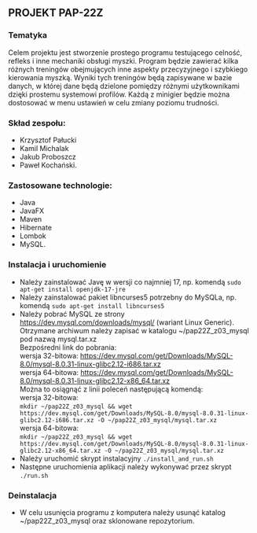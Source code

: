 ## PROJEKT PAP-22Z

### Tematyka
Celem projektu jest stworzenie prostego programu testującego celność, refleks i
inne mechaniki obsługi myszki. Program będzie zawierać kilka różnych treningów
obejmujących inne aspekty przecyzyjnego i szybkiego kierowania myszką. Wyniki
tych treningów będą zapisywane w bazie danych, w której dane będą dzielone
pomiędzy różnymi użytkownikami dzięki prostemu systemowi profilów. Każdą z
minigier będzie można dostosować w menu ustawień w celu zmiany poziomu
trudności.

### Skład zespołu:
* Krzysztof Pałucki
* Kamil Michalak
* Jakub Proboszcz
* Paweł Kochański.

### Zastosowane technologie:
* Java
* JavaFX
* Maven
* Hibernate
* Lombok
* MySQL.

### Instalacja i uruchomienie
* Należy zainstalować Javę w wersji co najmniej 17, np. komendą `sudo apt-get install openjdk-17-jre`
* Należy zainstalować pakiet libncurses5 potrzebny do MySQLa, np. komendą `sudo apt-get install libncurses5`
* Należy pobrać MySQL ze strony https://dev.mysql.com/downloads/mysql/ (wariant Linux Generic).  
  Otrzymane archiwum należy zapisać w katalogu ~/pap22Z_z03_mysql pod nazwą mysql.tar.xz  
    Bezpośredni link do pobrania:  
        wersja 32-bitowa: https://dev.mysql.com/get/Downloads/MySQL-8.0/mysql-8.0.31-linux-glibc2.12-i686.tar.xz  
        wersja 64-bitowa: https://dev.mysql.com/get/Downloads/MySQL-8.0/mysql-8.0.31-linux-glibc2.12-x86_64.tar.xz  
    Można to osiągnąć z linii poleceń następującą komendą:  
        wersja 32-bitowa:  
`mkdir ~/pap22Z_z03_mysql && wget https://dev.mysql.com/get/Downloads/MySQL-8.0/mysql-8.0.31-linux-glibc2.12-i686.tar.xz -O ~/pap22Z_z03_mysql/mysql.tar.xz`  
        wersja 64-bitowa:  
`mkdir ~/pap22Z_z03_mysql && wget https://dev.mysql.com/get/Downloads/MySQL-8.0/mysql-8.0.31-linux-glibc2.12-x86_64.tar.xz -O ~/pap22Z_z03_mysql/mysql.tar.xz`  
* Należy uruchomić skrypt instalacyjny `./install_and_run.sh`
* Następne uruchomienia aplikacji należy wykonywać przez skrypt `./run.sh`

### Deinstalacja
* W celu usunięcia programu z komputera należy usunąć katalog ~/pap22Z_z03_mysql oraz sklonowane repozytorium.
